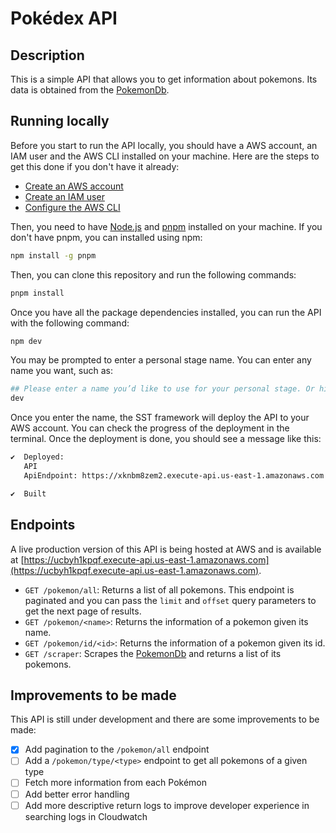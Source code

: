 # Pokédex API

## Description

This is a simple API that allows you to get information about pokemons. Its data is obtained from the [PokemonDb](https://pokemondb.net/pokedex/national).

## Running locally

Before you start to run the API locally, you should have a AWS account, an IAM user and the AWS CLI installed on your machine. Here are the steps to get this done if you don't have it already:

- [Create an AWS account](https://aws.amazon.com/premiumsupport/knowledge-center/create-and-activate-aws-account/)
- [Create an IAM user](https://docs.aws.amazon.com/IAM/latest/UserGuide/id_users_create.html)
- [Configure the AWS CLI](https://sst.dev/chapters/configure-the-aws-cli.html)

Then, you need to have [Node.js](https://nodejs.org/en/) and [pnpm](https://pnpm.io) installed on your machine. If you don't have pnpm, you can installed using npm:

```bash
npm install -g pnpm
```

Then, you can clone this repository and run the following commands:

```bash
pnpm install
```

Once you have all the package dependencies installed, you can run the API with the following command:

```bash
npm dev
```

You may be prompted to enter a personal stage name. You can enter any name you want, such as:

```bash
## Please enter a name you’d like to use for your personal stage. Or hit enter to use dev:
dev
```

Once you enter the name, the SST framework will deploy the API to your AWS account. You can check the progress of the deployment in the terminal. Once the deployment is done, you should see a message like this:

```bash
✔  Deployed:
   API
   ApiEndpoint: https://xknbm8zem2.execute-api.us-east-1.amazonaws.com

✔  Built
```

## Endpoints

A live production version of this API is being hosted at AWS and is available at [https://ucbyh1kpqf.execute-api.us-east-1.amazonaws.com](https://ucbyh1kpqf.execute-api.us-east-1.amazonaws.com).

- `GET /pokemon/all`: Returns a list of all pokemons. This endpoint is paginated and you can pass the `limit` and `offset` query parameters to get the next page of results.
- `GET /pokemon/<name>`: Returns the information of a pokemon given its name.
- `GET /pokemon/id/<id>`: Returns the information of a pokemon given its id.
- `GET /scraper`: Scrapes the [PokemonDb](https://pokemondb.net/pokedex/national) and returns a list of its pokemons.

## Improvements to be made

This API is still under development and there are some improvements to be made:

- [x] Add pagination to the `/pokemon/all` endpoint
- [ ] Add a `/pokemon/type/<type>` endpoint to get all pokemons of a given type
- [ ] Fetch more information from each Pokémon
- [ ] Add better error handling
- [ ] Add more descriptive return logs to improve developer experience in searching logs in Cloudwatch
